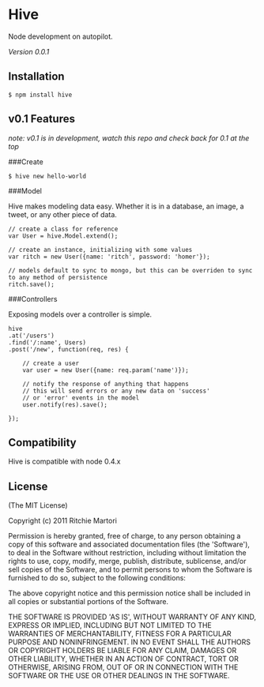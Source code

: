 # Hive 

Node development on autopilot.   

*Version 0.0.1*

## Installation

    $ npm install hive

## v0.1 Features 

_note: v0.1 is in development, watch this repo and check back for 0.1 at the top_

###Create

	$ hive new hello-world
	
###Model

Hive makes modeling data easy. Whether it is in a database, an image, a tweet, or any other piece of data.

    // create a class for reference
    var User = hive.Model.extend();
    
    // create an instance, initializing with some values
    var ritch = new User({name: 'ritch', password: 'homer'});
    
    // models default to sync to mongo, but this can be overriden to sync to any method of persistence
    ritch.save();

###Controllers

Exposing models over a controller is simple.

    hive
    .at('/users')
    .find('/:name', Users)
    .post('/new', function(req, res) {
        
        // create a user
        var user = new User({name: req.param('name')});
        
        // notify the response of anything that happens
        // this will send errors or any new data on 'success'
        // or 'error' events in the model
        user.notify(res).save();
        
    });

## Compatibility

Hive is compatible with node 0.4.x

## License 

(The MIT License)

Copyright (c) 2011 Ritchie Martori

Permission is hereby granted, free of charge, to any person obtaining
a copy of this software and associated documentation files (the
'Software'), to deal in the Software without restriction, including
without limitation the rights to use, copy, modify, merge, publish,
distribute, sublicense, and/or sell copies of the Software, and to
permit persons to whom the Software is furnished to do so, subject to
the following conditions:

The above copyright notice and this permission notice shall be
included in all copies or substantial portions of the Software.

THE SOFTWARE IS PROVIDED 'AS IS', WITHOUT WARRANTY OF ANY KIND,
EXPRESS OR IMPLIED, INCLUDING BUT NOT LIMITED TO THE WARRANTIES OF
MERCHANTABILITY, FITNESS FOR A PARTICULAR PURPOSE AND NONINFRINGEMENT.
IN NO EVENT SHALL THE AUTHORS OR COPYRIGHT HOLDERS BE LIABLE FOR ANY
CLAIM, DAMAGES OR OTHER LIABILITY, WHETHER IN AN ACTION OF CONTRACT,
TORT OR OTHERWISE, ARISING FROM, OUT OF OR IN CONNECTION WITH THE
SOFTWARE OR THE USE OR OTHER DEALINGS IN THE SOFTWARE.
